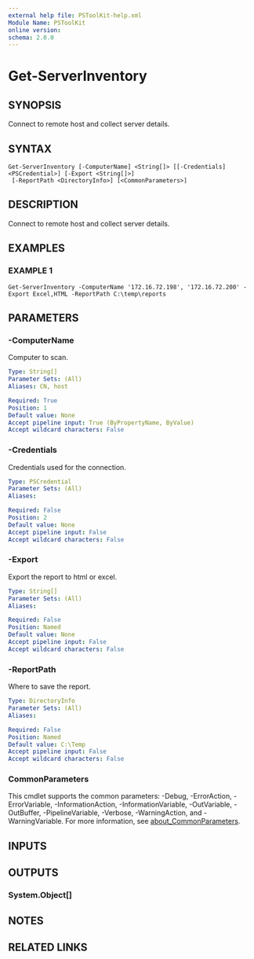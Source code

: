 ```yaml
---
external help file: PSToolKit-help.xml
Module Name: PSToolKit
online version:
schema: 2.0.0
---
```


# Get-ServerInventory

## SYNOPSIS
Connect to remote host and collect server details.

## SYNTAX

```
Get-ServerInventory [-ComputerName] <String[]> [[-Credentials] <PSCredential>] [-Export <String[]>]
 [-ReportPath <DirectoryInfo>] [<CommonParameters>]
```

## DESCRIPTION
Connect to remote host and collect server details.

## EXAMPLES

### EXAMPLE 1
```
Get-ServerInventory -ComputerName '172.16.72.198', '172.16.72.200' -Export Excel,HTML -ReportPath C:\temp\reports
```

## PARAMETERS

### -ComputerName
Computer to scan.

```yaml
Type: String[]
Parameter Sets: (All)
Aliases: CN, host

Required: True
Position: 1
Default value: None
Accept pipeline input: True (ByPropertyName, ByValue)
Accept wildcard characters: False
```

### -Credentials
Credentials used for the connection.

```yaml
Type: PSCredential
Parameter Sets: (All)
Aliases:

Required: False
Position: 2
Default value: None
Accept pipeline input: False
Accept wildcard characters: False
```

### -Export
Export the report to html or excel.

```yaml
Type: String[]
Parameter Sets: (All)
Aliases:

Required: False
Position: Named
Default value: None
Accept pipeline input: False
Accept wildcard characters: False
```

### -ReportPath
Where to save the report.

```yaml
Type: DirectoryInfo
Parameter Sets: (All)
Aliases:

Required: False
Position: Named
Default value: C:\Temp
Accept pipeline input: False
Accept wildcard characters: False
```

### CommonParameters
This cmdlet supports the common parameters: -Debug, -ErrorAction, -ErrorVariable, -InformationAction, -InformationVariable, -OutVariable, -OutBuffer, -PipelineVariable, -Verbose, -WarningAction, and -WarningVariable. For more information, see [about_CommonParameters](http://go.microsoft.com/fwlink/?LinkID=113216).

## INPUTS

## OUTPUTS

### System.Object[]
## NOTES

## RELATED LINKS
